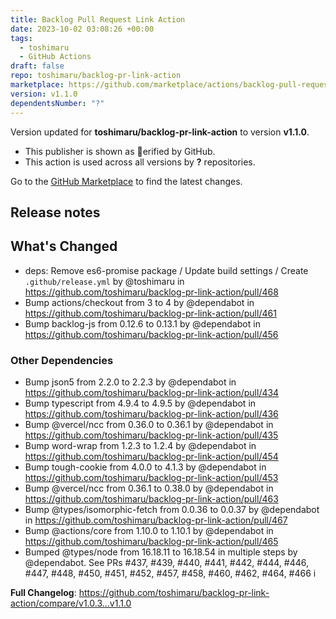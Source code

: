 ```yaml
---
title: Backlog Pull Request Link Action
date: 2023-10-02 03:08:26 +00:00
tags:
  - toshimaru
  - GitHub Actions
draft: false
repo: toshimaru/backlog-pr-link-action
marketplace: https://github.com/marketplace/actions/backlog-pull-request-link-action
version: v1.1.0
dependentsNumber: "?"
---
```



Version updated for **toshimaru/backlog-pr-link-action** to version **v1.1.0**.
- This publisher is shown as erified by GitHub.
- This action is used across all versions by **?** repositories.

Go to the [GitHub Marketplace](https://github.com/marketplace/actions/backlog-pull-request-link-action) to find the latest changes.

## Release notes

## What's Changed

* deps: Remove es6-promise package / Update build settings / Create `.github/release.yml` by @toshimaru in https://github.com/toshimaru/backlog-pr-link-action/pull/468
* Bump actions/checkout from 3 to 4 by @dependabot in https://github.com/toshimaru/backlog-pr-link-action/pull/461
* Bump backlog-js from 0.12.6 to 0.13.1 by @dependabot in https://github.com/toshimaru/backlog-pr-link-action/pull/456

### Other Dependencies
* Bump json5 from 2.2.0 to 2.2.3 by @dependabot in https://github.com/toshimaru/backlog-pr-link-action/pull/434
* Bump typescript from 4.9.4 to 4.9.5 by @dependabot in https://github.com/toshimaru/backlog-pr-link-action/pull/436
* Bump @vercel/ncc from 0.36.0 to 0.36.1 by @dependabot in https://github.com/toshimaru/backlog-pr-link-action/pull/435
* Bump word-wrap from 1.2.3 to 1.2.4 by @dependabot in https://github.com/toshimaru/backlog-pr-link-action/pull/454
* Bump tough-cookie from 4.0.0 to 4.1.3 by @dependabot in https://github.com/toshimaru/backlog-pr-link-action/pull/453
* Bump @vercel/ncc from 0.36.1 to 0.38.0 by @dependabot in https://github.com/toshimaru/backlog-pr-link-action/pull/463
* Bump @types/isomorphic-fetch from 0.0.36 to 0.0.37 by @dependabot in https://github.com/toshimaru/backlog-pr-link-action/pull/467
* Bump @actions/core from 1.10.0 to 1.10.1 by @dependabot in https://github.com/toshimaru/backlog-pr-link-action/pull/465
* Bumped @types/node from 16.18.11 to 16.18.54 in multiple steps by @dependabot. See PRs #437, #439, #440, #441, #442, #444, #446, #447, #448, #450, #451, #452, #457, #458, #460, #462, #464, #466 i

**Full Changelog**: https://github.com/toshimaru/backlog-pr-link-action/compare/v1.0.3...v1.1.0
